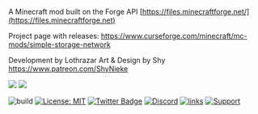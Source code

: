 
A Minecraft mod built on the Forge API [https://files.minecraftforge.net/](https://files.minecraftforge.net)

Project page with releases:  https://www.curseforge.com/minecraft/mc-mods/simple-storage-network


Development by Lothrazar
Art & Design by Shy https://www.patreon.com/ShyNieke



[![](http://cf.way2muchnoise.eu/444242.svg)](https://www.curseforge.com/minecraft/mc-mods/nuts-and-fruit) 
[![](http://cf.way2muchnoise.eu/versions/444242.svg)](https://www.curseforge.com/minecraft/mc-mods/nuts-and-fruit)

![build](https://github.com/Lothrazar/NutsAndFruit/workflows/build/badge.svg)
[![License: MIT](https://img.shields.io/badge/License-MIT-green.svg)](https://opensource.org/licenses/MIT)
[![Twitter Badge](https://img.shields.io/badge/contact-twitter-blue.svg)](https://twitter.com/lothrazar)
[![Discord](https://img.shields.io/discord/749302798797242449.svg?label=&logo=discord&logoColor=ffffff&color=7389D8&labelColor=6A7EC2)](https://discord.gg/uWZ3jf56fV)
[![links](https://img.shields.io/badge/more-links-ff69b4.svg)](https://allmylinks.com/lothrazar)
[![Support](https://img.shields.io/badge/Patreon-Support-orange.svg?logo=Patreon)](https://www.patreon.com/ShyNieke)

